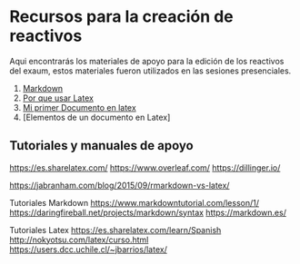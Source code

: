 # Recursos para la creación de reactivos

Aqui encontrarás los materiales de apoyo para la edición de los reactivos del exaum, estos materiales fueron utilizados en las sesiones presenciales.

1. [Markdown]()
2. [Por que usar Latex]()
3. [Mi primer Documento en latex]()
4. [Elementos de un documento en Latex]


## Tutoriales y manuales de apoyo

https://es.sharelatex.com/
https://www.overleaf.com/
https://dillinger.io/

https://jabranham.com/blog/2015/09/rmarkdown-vs-latex/

Tutoriales Markdown
https://www.markdowntutorial.com/lesson/1/
https://daringfireball.net/projects/markdown/syntax
https://markdown.es/


Tutoriales Latex
https://es.sharelatex.com/learn/Spanish
http://nokyotsu.com/latex/curso.html
https://users.dcc.uchile.cl/~jbarrios/latex/


